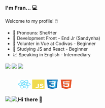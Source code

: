 ###  I'm Fran... :computer: 
<!-- -------------------------------------------------------------------------------------------------------------------------------------------------------------------- -->
 Welcome to my profile! :computer_mouse:
 
<!-- -------------------------------------------------------------------------------------------------------------------------------------------------------------------- -->
  - 💬 Pronouns: She/Her
  - 🔭 Development Front - End Jr (Sandynha)
  - 💚 Volunter in Vue at Codivas - Beginner
  - 🌱 Studying JS and React - Beginner
  - 📈 Speaking in English - Intermediary
<!-- -------------------------------------------------------------------------------------------------------------------------------------------------------------------- -->

   <a href="https://instagram.com/deodatojunior_" target="_blank"><img src="https://img.shields.io/badge/-Instagram-%23E4405F?style=for-the-badge&logo=instagram&logoColor=white" target="_blank"></a>
   <a href = "mailto:deodatojunior999@gmail.com"><img src="https://img.shields.io/badge/-Gmail-%23333?style=for-the-badge&logo=gmail&logoColor=white" target="_blank"></a>
   <a href="https://www.linkedin.com/in/deodato-silva/" target="_blank"><img src="https://img.shields.io/badge/-LinkedIn-%230077B5?style=for-the-badge&logo=linkedin&logoColor=white" target="_blank"></a> 
 </div>
<!-- -------------------------------------------------------------------------------------------------------------------------------------------------------------------- -->
 <div style="display: inline-block"><br>
  <a href="https://github.com/deodatojunior">
  <img height="180em" src="https://github-readme-stats.vercel.app/api?username=deodatojunior&show_icons=true&theme=tokyonight&include_all_commits=true&count_private=true"/>
  <img height="180em" src="https://github-readme-stats.vercel.app/api/top-langs/?username=deodatojunior&layout=compact&langs_count=16&theme=highcontrast"/>
</div>
<!-- -------------------------------------------------------------------------------------------------------------------------------------------------------------------- -->
<div style="display: inline-block"><br>
  <img align="center" alt="Fran-React" height="30" width="40" src="https://raw.githubusercontent.com/devicons/devicon/master/icons/react/react-original.svg">
  <img align="center" alt="Fran-Js" height="30" width="40" src="https://raw.githubusercontent.com/devicons/devicon/master/icons/javascript/javascript-plain.svg">
  <img align="center" alt="Fran-CSS" height="30" width="40" src="https://raw.githubusercontent.com/devicons/devicon/master/icons/css3/css3-original.svg">
  <img align="center" alt="Fran-HTML" height="30" width="40" src="https://raw.githubusercontent.com/devicons/devicon/master/icons/html5/html5-original.svg">
  <!-- <img align="right" alt="Fran-Dev" height="80" width="100" src=""> -->
 
### Hi there 👋

<!--
**deodatojunior/deodatojunior** is a ✨ _special_ ✨ repository because its `README.md` (this file) appears on your GitHub profile.

Here are some ideas to get you started:

- 🔭 I’m currently working on ...
- 🌱 I’m currently learning ...
- 👯 I’m looking to collaborate on ...
- 🤔 I’m looking for help with ...
- 💬 Ask me about ...
- 📫 How to reach me: ...
- 😄 Pronouns: ...
- ⚡ Fun fact: ...
-->
